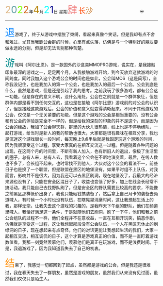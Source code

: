 <font size=6><font color=#DEB887>2</font><font color=#5F9EA0>0</font><font color=7FFF00>2</font><font color=#D2691E>2</font></font>年<font size=6 color=#B8860B>4</font>月<font size=6 color=OOFFFF>2</font><font size=6 color=#00008B>1</font>日 星期<font size=6 color=#F08080>肆</font>
<font size=5><font color=#FF4500>长</font><font color=#CD853F>沙</font></font>&emsp;&emsp;&emsp;&emsp;&emsp;&emsp;&emsp;&emsp;&emsp;&emsp;&emsp;:sunny:

-----

<font size=6 color=#1E90FF>退</font>游戏了，终于从游戏中摆脱了束缚，看起来真像个笑话，但是我却有点不舍和难过，尤其当我删公会群的时候，心里有点失落，仿佛是与一个特别好的朋友要做永远的分别，但是却无法言别那种苦楚。

<font size=6 color=#008B8B>游</font>戏叫《阿尔比恩》，是一款国外的沙盒类MMOPRG游戏，说实在，是我接触印象最深的游戏之一，足足两个月，从我接触游戏开始，到今天放弃这款游戏的时间跨度，同时我加入这个游戏公会的时间也是如此，公会叫MOS（这是简写），全称我没记住，也是我加入的第一个公会，也是我加入的最后一个公会。公会到底是什么，虽然是游戏，但是还是引起了我的思考。之前我玩了很多游戏，都有公会这一功能，但是存在的意义不明，没什么用处，公会在之前就是一个群体象征，但是群体内部是看不到任何交互的，这也是在接触《阿尔比恩》游戏前的对公会的认识了，但是接触这款游戏后，公会的价值和意义就变得清晰起来。不同于其他游戏的公会，仅仅是一个无关紧要的功能，但是这个游戏的公会是相当重要的，没有公会和有公会的体验是完全不一样的，但是给我的深刻的印象的并不是这个，而是因为公会的缘故，我加了公会聊天群，群里的大伙儿很热情，线上也是不停地组队，一起打游戏，给当时是新人的我的帮助也很大，大家都是很有趣味在相互分享，我也是沉迷这个游戏很长一段时间，每天晚上9点半后就是我固定玩这个游戏的时间，因为我很享受这个过程，享受大家真的在相互交流这一过程。但是随着各种问题的出现，在这两个月的时间里，不断有新人加入，也有新旧人的退出，像极了生活里的圈子，总有人来，总有人去，我看着这个公会在不断地演变着，最后，在线人数也不多了，会长组不起来，也时常找不到他人，大伙对这个公会的看法不一，前些日子也是换了一个联盟，但是联盟在黑区的地堡没有，如果平时组不上队伍，对我而言，影响并不是很大，因为我还可以去黑区刷洞，现在地堡没了，我最大的经济来源也没有了，只能在安全区混日子了，收益也变低了好多，加上在线会长经常不搞活动，我只能自己去找野队刷了，但是安全区的野队需要比较高的要求，不能像之前黑区那样低价出身了，我也只能砸钱搞装备了，然后拿上自己月卡的装备去频道喊人，有时候一个小时也没有队伍，在瞎晃晃消磨时间，这让我想起生活上的我，那样无奈。让我失去这个游戏的兴趣的，是我昨天下午组的野队，他们在频道里喊人，我恰好满足这一条件，于是就随他们去刷洞，刷了一下午，他们和我之前公会组队的过程不一样，他们全程并不在意收益，一直在互相开玩笑，搞恶作剧，仿佛就是享受这一过程，这让我想起那段没有公会队伍，一个人在黑区无休止的刷绿洞的日子，现在想起来有点奇怪，他们的对话更能让我想起生活的我们，大家一起相互交流，相互调侃的日子，这个才算是游戏真正的价值，而不是一直盯着游戏数值看，我那一刻竟然羡慕他们，羡慕他们是真正在玩游戏，而不是浪费时间。于是，我退游戏了，因为我知道我失去了自己的初衷。

<font size=6 color=#FF8C00>结</font>束了，我感觉一切都回到了起点，虽然都是游戏的公会，但是我还是很难过，我在春天失去了一群朋友，虽然是游戏的朋友，虽然我们从来没有见过面，虽然我们仅仅只是陌生人。

